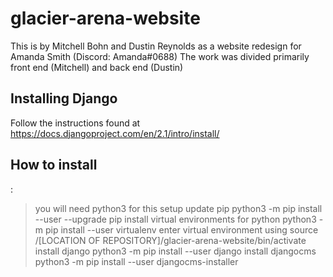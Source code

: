 # glacier-arena-website

This is by Mitchell Bohn and Dustin Reynolds as a website redesign for Amanda Smith (Discord: Amanda#0688)
The work was divided primarily front end (Mitchell) and back end (Dustin)
## Installing Django
Follow the instructions found at https://docs.djangoproject.com/en/2.1/intro/install/


## How to install
:
>you will need python3 for this setup
>update pip
>python3 -m pip install --user --upgrade pip
>install virtual environments for python
>python3 -m pip install --user virtualenv
>enter virtual environment using
>source /[LOCATION OF REPOSITORY]/glacier-arena-website/bin/activate
>install django
>python3 -m pip install --user django
>install djangocms
>python3 -m pip install --user djangocms-installer

